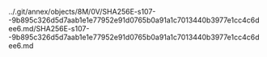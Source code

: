 ../.git/annex/objects/8M/0V/SHA256E-s107--9b895c326d5d7aab1e1e77952e91d0765b0a91a1c7013440b3977e1cc4c6dee6.md/SHA256E-s107--9b895c326d5d7aab1e1e77952e91d0765b0a91a1c7013440b3977e1cc4c6dee6.md